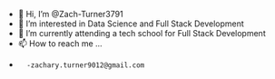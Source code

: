 - 👋 Hi, I’m @Zach-Turner3791
- 👀 I’m interested in Data Science and Full Stack Development
- 🌱 I’m currently attending a tech school for Full Stack Development
- 📫 How to reach me ...
-       -zachary.turner9012@gmail.com

